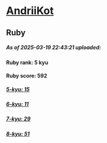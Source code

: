# [AndriiKot](https://www.codewars.com/users/AndriiKot) 
## Ruby

##### As of 2025-03-19 22:43:21 uploaded:

#### Ruby rank: 5 kyu

#### Ruby score: 592

##### [5-kyu: 15](https://github.com/AndriiKot/Ruby__CodeWars/tree/main/kyu-5)

##### [6-kyu: 11](https://github.com/AndriiKot/Ruby__CodeWars/tree/main/kyu-6)

##### [7-kyu: 29](https://github.com/AndriiKot/Ruby__CodeWars/tree/main/kyu-7)

##### [8-kyu: 51](https://github.com/AndriiKot/Ruby__CodeWars/tree/main/kyu-8)

